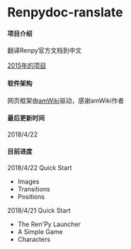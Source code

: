 # Renpydoc-ranslate

#### 项目介绍
翻译Renpy官方文档到中文

[2015年的项目](https://github.com/fk1995/RenPy-Documentation-translations)

#### 软件架构
网页框架由[amWiki](http://amwiki.org/)驱动，感谢amWiki作者

#### 最后更新时间
2018/4/22

#### 目前进度

2018/4/22
Quick Start     
   - Images
   - Transitions
   - Positions

2018/4/21
Quick Start     
   - The Ren'Py Launcher
   - A Simple Game
   - Characters
